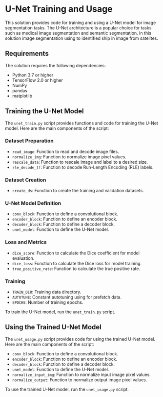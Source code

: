 # U-Net Training and Usage

This solution provides code for training and using a U-Net model for image segmentation tasks. The U-Net architecture is a popular choice for tasks such as medical image segmentation and semantic segmentation. In this solution image segmentation using to 
identified ship in image from satelites. 

## Requirements

The solution requires the following dependencies:

- Python 3.7 or higher
- TensorFlow 2.0 or higher
- NumPy
- pandas
- matplotlib

## Training the U-Net Model

The `unet_train.py` script provides functions and code for training the U-Net model. Here are the main components of the script:

### Dataset Preparation

- `read_image`: Function to read and decode image files.
- `normalize_img`: Function to normalize image pixel values.
- `rescale_data`: Function to rescale image and label to a desired size.
- `rle_decode_tf`: Function to decode Run-Length Encoding (RLE) labels.

### Dataset Creation

- `create_ds`: Function to create the training and validation datasets.

### U-Net Model Definition

- `conv_block`: Function to define a convolutional block.
- `encoder_block`: Function to define an encoder block.
- `decoder_block`: Function to define a decoder block.
- `unet_model`: Function to define the U-Net model.

### Loss and Metrics

- `dice_score`: Function to calculate the Dice coefficient for model evaluation.
- `dice_loss`: Function to calculate the Dice loss for model training.
- `true_positive_rate`: Function to calculate the true positive rate.

### Training

- `TRAIN_DIR`: Training data directory.
- `AUTOTUNE`: Constant autotuning using for prefetch data.
- `EPOCHS`: Number of training epochs.

To train the U-Net model, run the `unet_train.py` script.

## Using the Trained U-Net Model

The `unet_usage.py` script provides code for using the trained U-Net model. Here are the main components of the script:

- `conv_block`: Function to define a convolutional block.
- `encoder_block`: Function to define an encoder block.
- `decoder_block`: Function to define a decoder block.
- `unet_model`: Function to define the U-Net model.
- `normalize_input_img`: Function to normalize input image pixel values.
- `normalize_output`: Function to normalize output image pixel values.

To use the trained U-Net model, run the `unet_usage.py` script.

